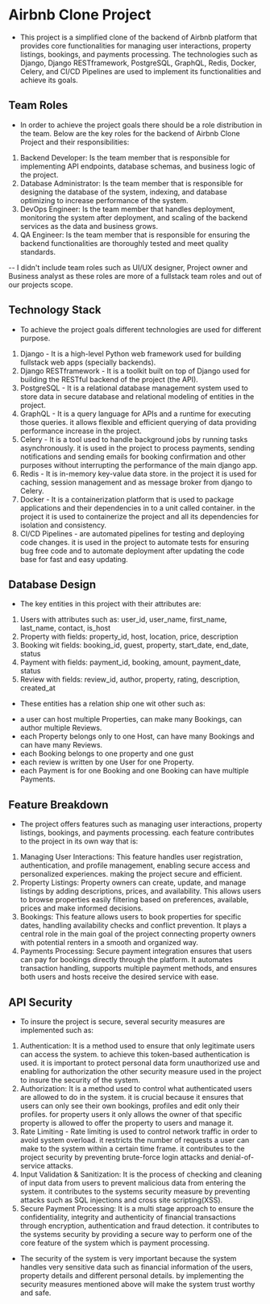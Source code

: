 # Airbnb Clone Project

- This project is a simplified clone of the backend of Airbnb platform that provides core functionalities for managing user interactions, property listings, bookings, and payments processing. The technologies such as Django, Django RESTframework, PostgreSQL, GraphQL, Redis, Docker, Celery, and CI/CD Pipelines are used to implement its functionalities and achieve its goals.

## Team Roles

- In order to achieve the project goals there should be a role distribution in the team. Below are the key roles for the backend of Airbnb Clone Project and their responsibilities:

1. Backend Developer: Is the team member that is responsible for implementing API endpoints, database schemas, and business logic of the project.
2. Database Administrator: Is the team member that is responsible for designing the database of the system, indexing, and database optimizing to increase performance of the system.
3. DevOps Engineer: Is the team member that handles deployment, monitoring the system after deployment, and scaling of the backend services as the data and business grows.
4. QA Engineer: Is the team member that is responsible for ensuring the backend functionalities are thoroughly tested and meet quality standards.

-- I didn't include team roles such as UI/UX designer, Project owner and Business analyst as these roles are more of a fullstack team roles and out of our projects scope.

## Technology Stack

- To achieve the project goals different technologies are used for different purpose.

1. Django - It is a high-level Python web framework used for building fullstack web apps (specially backends).
2. Django RESTframework - It is a toolkit built on top of Django used for building the RESTful backend of the project (the API).
3. PostgreSQL - It is a relational database management system used to store data in secure database and relational modeling of entities in the project.
4. GraphQL - It is a query language for APIs and a runtime for executing those queries. it allows flexible and efficient querying of data providing performance increase in the project.
5. Celery - It is a tool used to handle background jobs by running tasks asynchronously. it is used in the project to process payments, sending notifications and sending emails for booking confirmation and other purposes without interrupting the performance of the main django app.
6. Redis - It is in-memory key-value data store. in the project it is used for caching, session management and as message broker from django to Celery.
7. Docker - It is a containerization platform that is used to package applications and their dependencies in to a unit called container. in the project it is used to containerize the project and all its dependencies for isolation and consistency.
8. CI/CD Pipelines - are automated pipelines for testing and deploying code changes. it is used in the project to automate tests for ensuring bug free code and to automate deployment after updating the code base for fast and easy updating.


## Database Design

- The key entities in this project with their attributes are:
1. Users with attributes such as: user_id, user_name, first_name, last_name, contact, is_host
2. Property with fields: property_id, host, location, price, description
3. Booking wit fields: booking_id, guest, property, start_date, end_date, status
4. Payment with fields: payment_id, booking, amount, payment_date, status
5. Review with fields: review_id, author, property, rating, description, created_at

- These entities has a relation ship one wit other such as:
* a user can host multiple Properties, can make many Bookings, can author multiple Reviews.
* each Property belongs only to one Host, can have many Bookings and can have many Reviews.
* each Booking belongs to one property and one gust
* each review is written by one User for one Property.
* each Payment is for one Booking and one Booking can have multiple Payments.

##  Feature Breakdown

- The project offers features such as managing user interactions, property listings, bookings, and payments processing. each feature contributes to the project in its own way that is:
1. Managing User Interactions: This feature handles user registration, authentication, and profile management, enabling secure access and personalized experiences. making the project secure and efficient.
2. Property Listings: Property owners can create, update, and manage listings by adding descriptions, prices, and availability. This allows users to browse properties easily filtering based on preferences,  available, prices and make informed decisions.
3. Bookings: This feature allows users to book properties for specific dates, handling availability checks and conflict prevention. It plays a central role in the main goal of the project connecting property owners with potential renters in a smooth and organized way.
4. Payments Processing: Secure payment integration ensures that users can pay for bookings directly through the platform. It automates transaction handling, supports multiple payment methods, and ensures both users and hosts receive the desired service with ease.


## API Security

- To insure the project is secure, several security measures are implemented such as:
1. Authentication: It is a method used to ensure that only legitimate users can access the system. to achieve this token-based authentication is used. it is important to protect personal data form unauthorized use and enabling for authorization the other security measure used in the project to insure the security of the system.
2. Authorization: It is a method used to control what authenticated users are allowed to do in the system. it is crucial because it ensures that users can only see their own bookings, profiles and edit only their profiles. for property users it only allows the owner of that specific property is allowed to offer the property to users and manage it.
3. Rate Limiting - Rate limiting is used to control network traffic in order to avoid system overload. it restricts the number of requests a user can make to the system within a certain time frame. it contributes to the project security by preventing brute-force login attacks and denial-of-service attacks.
4. Input Validation & Sanitization: It is the process of checking and cleaning of input data from users to prevent malicious data from entering the system. it contributes to the systems security measure by preventing attacks such as SQL injections and cross site scripting(XSS).
5. Secure Payment Processing: It is a multi stage approach to ensure the confidentiality, integrity and authenticity of financial transactions through encryption, authentication and fraud detection. it contributes to the systems security by providing a secure way to perform one of the core feature of the system which is payment processing.

- The security of the system is very important because the system handles very sensitive data such as financial information of the users, property details and different personal details. by implementing the security measures mentioned above will make the system trust worthy and safe.
